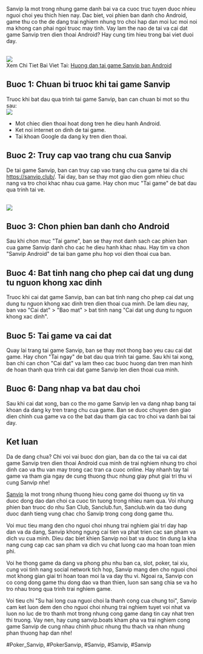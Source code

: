 <p>Sanvip la mot trong nhung game danh bai va ca cuoc truc tuyen duoc nhieu nguoi choi yeu thich hien nay. Dac biet, voi phien ban danh cho Android, game thu co the de dang trai nghiem nhung tro choi hap dan moi luc moi noi ma khong can phai ngoi truoc may tinh. Vay lam the nao de tai va cai dat game Sanvip tren dien thoai Android? Hay cung tim hieu trong bai viet duoi day.</p><br><img src="https://sanvip.boats/wp-content/uploads/2025/01/logo-sanvip-boats-1.webp"></br>
Xem Chi Tiet Bai Viet Tai: <a href="https://sanvip.boats/huong-dan-tai-game-sanvip-ban-android/">Huong dan tai game Sanvip ban Android</a><h2>Buoc 1: Chuan bi truoc khi tai game Sanvip</h2><p>Truoc khi bat dau qua trinh tai game Sanvip, ban can chuan bi mot so thu sau:<br><img src="https://sanvip.boats/wp-content/uploads/2025/02/lien-he-sanvip-khi-gap-su-co.webp"></br><ul>
<li>Mot chiec dien thoai hoat dong tren he dieu hanh Android.</li>
<li>Ket noi internet on dinh de tai game.</li>
<li>Tai khoan Google da dang ky tren dien thoai.</li>
</ul><h2>Buoc 2: Truy cap vao trang chu cua Sanvip</h2><p>De tai game Sanvip, ban can truy cap vao trang chu cua game tai dia chi <a href="https://sanvip.club/">https://sanvip.club/</a>. Tai day, ban se thay mot giao dien gom nhieu chuc nang va tro choi khac nhau cua game. Hay chon muc "Tai game" de bat dau qua trinh tai ve.</p><br><img src="https://sanvip.boats/wp-content/uploads/2025/02/giu-ket-noi-mang-on-dinh.webp"></br><h2>Buoc 3: Chon phien ban danh cho Android</h2><p>Sau khi chon muc "Tai game", ban se thay mot danh sach cac phien ban cua game Sanvip danh cho cac he dieu hanh khac nhau. Hay tim va chon "Sanvip Android" de tai ban game phu hop voi dien thoai cua ban.<h2>Buoc 4: Bat tinh nang cho phep cai dat ung dung tu nguon khong xac dinh</h2><p>Truoc khi cai dat game Sanvip, ban can bat tinh nang cho phep cai dat ung dung tu nguon khong xac dinh tren dien thoai cua minh. De lam dieu nay, ban vao "Cai dat" &gt; "Bao mat" &gt; bat tinh nang "Cai dat ung dung tu nguon khong xac dinh".</p><h2>Buoc 5: Tai game va cai dat</h2><p>Quay lai trang tai game Sanvip, ban se thay mot thong bao yeu cau cai dat game. Hay chon "Tai ngay" de bat dau qua trinh tai game. Sau khi tai xong, ban chi can chon "Cai dat" va lam theo cac buoc huong dan tren man hinh de hoan thanh qua trinh cai dat game Sanvip len dien thoai cua minh.<h2>Buoc 6: Dang nhap va bat dau choi</h2><p>Sau khi cai dat xong, ban co the mo game Sanvip len va dang nhap bang tai khoan da dang ky tren trang chu cua game. Ban se duoc chuyen den giao dien chinh cua game va co the bat dau tham gia cac tro choi va danh bai tai day.</p><h2>Ket luan</h2><p>Da de dang chua? Chi voi vai buoc don gian, ban da co the tai va cai dat game Sanvip tren dien thoai Android cua minh de trai nghiem nhung tro choi dinh cao va thu van may trong cac tran ca cuoc online. Hay nhanh tay tai game va tham gia ngay de cung thuong thuc nhung giay phut giai tri thu vi cung Sanvip nhe!</p><p><a href="https://sanvip.boats/">Sanvip</a> la mot trong nhung thuong hieu cong game doi thuong uy tin va duoc dong dao dan choi ca cuoc tin tuong trong nhieu nam qua. Voi nhung phien ban truoc do nhu San Club, Sanclub.fun, Sanclub.win da tao dung duoc danh tieng vung chac cho Sanvip trong cong dong game thu.

Voi muc tieu mang den cho nguoi choi nhung trai nghiem giai tri day hap dan va da dang, Sanvip khong ngung cai tien va phat trien cac san pham va dich vu cua minh. Dieu dac biet khien Sanvip noi bat va duoc tin dung la kha nang cung cap cac san pham va dich vu chat luong cao ma hoan toan mien phi.

Voi he thong game da dang va phong phu nhu ban ca, slot, poker, tai xiu, cung voi tinh nang social network tich hop, Sanvip mang den cho nguoi choi mot khong gian giai tri hoan toan moi la va day thu vi. Ngoai ra, Sanvip con co cong dong game thu dong dao va than thien, luon san sang chia se va ho tro nhau trong qua trinh trai nghiem game.

Voi tieu chi "Su hai long cua nguoi choi la thanh cong cua chung toi", Sanvip cam ket luon dem den cho nguoi choi nhung trai nghiem tuyet voi nhat va luon no luc de tro thanh mot trong nhung cong game dang tin cay nhat tren thi truong. Vay nen, hay cung sanvip.boats kham pha va trai nghiem cong game Sanvip de cung nhau chinh phuc nhung thu thach va nhan nhung phan thuong hap dan nhe!</p>
#Poker_Sanvip, #PokerSanvip, #Sanvip, #Sanvip, #Sanvip
